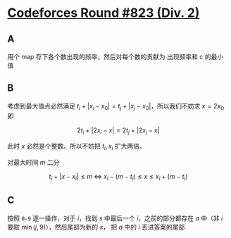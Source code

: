 # [Codeforces Round #823 (Div. 2)](https://codeforces.com/contest/1730/)

## A

用个 map 存下各个数出现的频率，然后对每个数的贡献为 出现频率和 c 的最小值

## B

考虑到最大值点必然满足 $t_i + |x_i - x_0| = t_j + |x_j - x_0|$，所以我们不妨求 $x = 2x_0$ 即

$$
2 t_i + |2 x_i - x| = 2 t_j + |2 x_j - x|
$$

此时 $x$ 必然是个整数。所以不妨把 $t_i, x_i$ 扩大两倍。

对最大时间 $m$ 二分

$$
t_i + |x - x_i| \leq m \; \Leftrightarrow \; x_i - (m - t_i) \leq x \leq x_i + (m - t_i)
$$


## C

按照 `0-9` 逐一操作，对于 $i$，找到 $s$ 中最后一个 $i$，之前的部分都存在 $a$ 中（非 $i$ 要取 $\min(j, 9)$），然后尾部为新的 $s$，
把 $a$ 中的 $i$ 丢进答案的尾部
